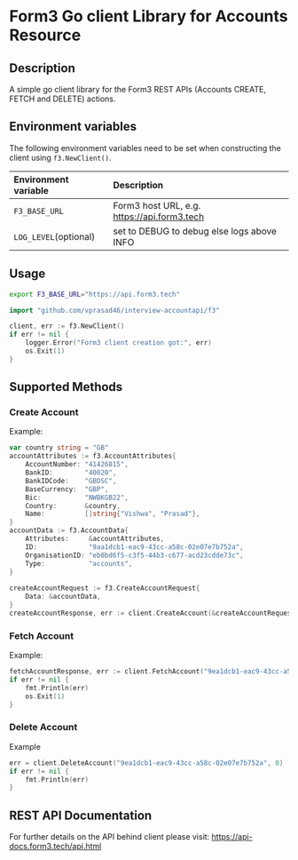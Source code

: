 # Form3 Go client Library for Accounts Resource

## Description

A simple go client library for the Form3 REST APIs (Accounts CREATE, FETCH and DELETE) actions.

## Environment variables

The following environment variables need to be set when constructing the client
using `f3.NewClient()`.

| Environment variable   | Description                                   |
|:-----------------------|:----------------------------------------------|
| `F3_BASE_URL`          | Form3 host URL, e.g. https://api.form3.tech   |
| `LOG_LEVEL`(optional)  | set to DEBUG to debug else logs above INFO    |


## Usage
```bash
export F3_BASE_URL="https://api.form3.tech"
```

```go
import "github.com/vprasad46/interview-accountapi/f3"

client, err := f3.NewClient()
if err != nil {
	logger.Error("Form3 client creation got:", err)
	os.Exit(1)
}
```

## Supported Methods

### Create Account
Example:
```go
var country string = "GB"
accountAttributes := f3.AccountAttributes{
	AccountNumber: "41426815",
	BankID:        "40020",
	BankIDCode:    "GBDSC",
	BaseCurrency:  "GBP",
	Bic:           "NWBKGB22",
	Country:       &country,
	Name:          []string{"Vishwa", "Prasad"},
}
accountData := f3.AccountData{
	Attributes:     &accountAttributes,
	ID:             "9aa1dcb1-eac9-43cc-a58c-02e07e7b752a",
	OrganisationID: "eb0bd6f5-c3f5-44b3-c677-acd23cdde73c",
	Type:           "accounts",
}
                                                                          
createAccountRequest := f3.CreateAccountRequest{
	Data: &accountData,
}
createAccountResponse, err := client.CreateAccount(&createAccountRequest)
```

### Fetch Account
Example:
```go
fetchAccountResponse, err := client.FetchAccount("9ea1dcb1-eac9-43cc-a58c-02e07e7b752a")
if err != nil {
	fmt.Println(err)
	os.Exit(1)
}
```

### Delete Account 
Example
```go
err = client.DeleteAccount("9ea1dcb1-eac9-43cc-a58c-02e07e7b752a", 0)
if err != nil {
	fmt.Println(err)
}
```

## REST API Documentation

For further details on the API behind client please visit: https://api-docs.form3.tech/api.html







